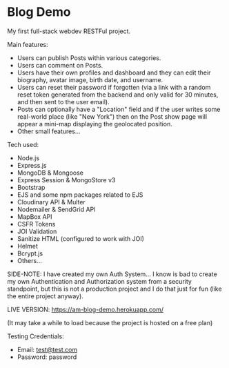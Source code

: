 # Blog Demo

My first full-stack webdev RESTFul project.

Main features:
- Users can publish Posts within various categories.
- Users can comment on Posts.
- Users have their own profiles and dashboard and they can edit their biography, avatar image, birth date, and username.
- Users can reset their password if forgotten (via a link with a random reset token generated from the backend and only valid for 30 minutes, and then sent to the user email).
- Posts can optionally have a "Location" field and if the user writes some real-world place (like "New York") then on the Post show page will appear a mini-map displaying the geolocated position.
- Other small features...

Tech used:
- Node.js
- Express.js
- MongoDB & Mongoose
- Express Session & MongoStore v3
- Bootstrap
- EJS and some npm packages related to EJS
- Cloudinary API & Multer
- Nodemailer & SendGrid API
- MapBox API
- CSFR Tokens
- JOI Validation
- Sanitize HTML (configured to work with JOI)
- Helmet
- Bcrypt.js
- Others...

SIDE-NOTE:
I have created my own Auth System... I know is bad to create my own Authentication and Authorization system from a security standpoint, but this is not a production project and I do that just for fun (like the entire project anyway).

LIVE VERSION: https://am-blog-demo.herokuapp.com/

(It may take a while to load because the project is hosted on a free plan)

Testing Credentials:
  - Email: test@test.com
  - Password: password
